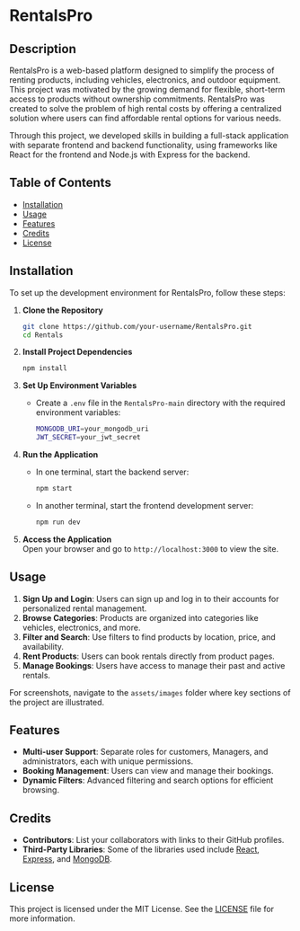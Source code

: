 
# RentalsPro

## Description

RentalsPro is a web-based platform designed to simplify the process of renting products, including vehicles, electronics, and outdoor equipment. This project was motivated by the growing demand for flexible, short-term access to products without ownership commitments. RentalsPro was created to solve the problem of high rental costs by offering a centralized solution where users can find affordable rental options for various needs.

Through this project, we developed skills in building a full-stack application with separate frontend and backend functionality, using frameworks like React for the frontend and Node.js with Express for the backend.

## Table of Contents

- [Installation](#installation)
- [Usage](#usage)
- [Features](#features)
- [Credits](#credits)
- [License](#license)

## Installation

To set up the development environment for RentalsPro, follow these steps:

1. **Clone the Repository**
   ```bash
   git clone https://github.com/your-username/RentalsPro.git
   cd Rentals
   ```

2. **Install Project Dependencies**
   ```bash
   npm install
   ```

3. **Set Up Environment Variables**  
   - Create a `.env` file in the `RentalsPro-main` directory with the required environment variables:
     ```bash
     MONGODB_URI=your_mongodb_uri
     JWT_SECRET=your_jwt_secret
     ```

4. **Run the Application**
   - In one terminal, start the backend server:
     ```bash
     npm start
     ```
   - In another terminal, start the frontend development server:
     ```bash
     npm run dev
     ```

5. **Access the Application**  
   Open your browser and go to `http://localhost:3000` to view the site.

## Usage

1. **Sign Up and Login**: Users can sign up and log in to their accounts for personalized rental management.
2. **Browse Categories**: Products are organized into categories like vehicles, electronics, and more.
3. **Filter and Search**: Use filters to find products by location, price, and availability.
4. **Rent Products**: Users can book rentals directly from product pages.
5. **Manage Bookings**: Users have access to manage their past and active rentals.

For screenshots, navigate to the `assets/images` folder where key sections of the project are illustrated.

## Features

- **Multi-user Support**: Separate roles for customers, Managers, and administrators, each with unique permissions.
- **Booking Management**: Users can view and manage their bookings.
- **Dynamic Filters**: Advanced filtering and search options for efficient browsing.

## Credits

- **Contributors**: List your collaborators with links to their GitHub profiles.
- **Third-Party Libraries**: Some of the libraries used include [React](https://reactjs.org/), [Express](https://expressjs.com/), and [MongoDB](https://www.mongodb.com/).

## License

This project is licensed under the MIT License. See the [LICENSE](LICENSE) file for more information.
